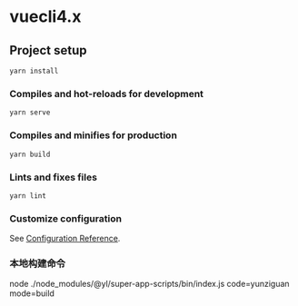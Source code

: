 # vuecli4.x

## Project setup
```
yarn install
```

### Compiles and hot-reloads for development
```
yarn serve
```

### Compiles and minifies for production
```
yarn build
```

### Lints and fixes files
```
yarn lint
```

### Customize configuration
See [Configuration Reference](https://cli.vuejs.org/config/).


### 本地构建命令
node ./node_modules/@yl/super-app-scripts/bin/index.js code=yunziguan mode=build